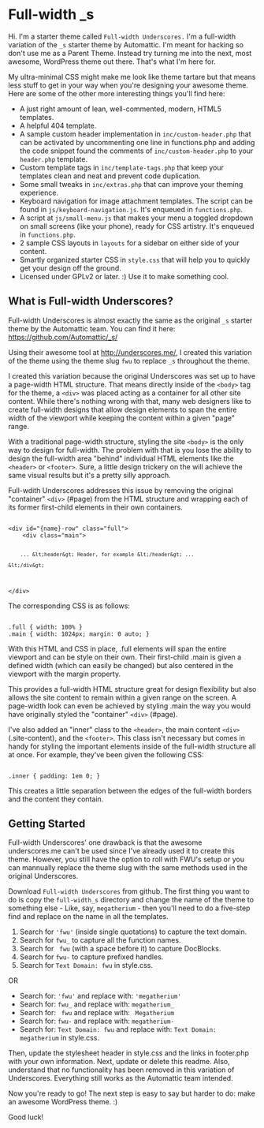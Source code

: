 Full-width _s
===

Hi. I'm a starter theme called `Full-width Underscores.` I'm a full-width variation of the `_s` starter theme by Automattic. I'm meant for hacking so don't use me as a Parent Theme. Instead try turning me into the next, most awesome, WordPress theme out there. That's what I'm here for.

My ultra-minimal CSS might make me look like theme tartare but that means less stuff to get in your way when you're designing your awesome theme. Here are some of the other more interesting things you'll find here:

* A just right amount of lean, well-commented, modern, HTML5 templates.
* A helpful 404 template.
* A sample custom header implementation in `inc/custom-header.php` that can be activated by uncommenting one line in functions.php and adding the code snippet found the comments of `inc/custom-header.php` to your `header.php` template.
* Custom template tags in `inc/template-tags.php` that keep your templates clean and neat and prevent code duplication.
* Some small tweaks in `inc/extras.php` that can improve your theming experience.
* Keyboard navigation for image attachment templates. The script can be found in `js/keyboard-navigation.js`. It's enqueued in `functions.php`.
* A script at `js/small-menu.js` that makes your menu a toggled dropdown on small screens (like your phone), ready for CSS artistry. It's enqueued in `functions.php`.
* 2 sample CSS layouts in `layouts` for a sidebar on either side of your content.
* Smartly organized starter CSS in `style.css` that will help you to quickly get your design off the ground.
* Licensed under GPLv2 or later. :) Use it to make something cool.

What is Full-width Underscores?
---------------

Full-width Underscores is almost exactly the same as the original `_s` starter theme by the Automattic team. You can find it here: https://github.com/Automattic/_s/

Using their awesome tool at http://underscores.me/, I created this variation of the theme using the theme slug `fwu` to replace `_s` throughout the theme.

I created this variation because the original Underscores was set up to have a page-width HTML structure. That means directly inside of the <code>&lt;body&gt;</code> tag for the theme, a <code>&lt;div&gt;</code> was placed acting as a container for all other site content. While there's nothing wrong with that, many web designers like to create full-width designs that allow design elements to span the entire width of the viewport while keeping the content within a given "page" range.

With a traditional page-width structure, styling the site <code>&lt;body&gt;</code> is the only way to design for full-width. The problem with that is you lose the ability to design the full-width area "behind" individual HTML elements like the <code>&lt;header&gt;</code> or <code>&lt;footer&gt;</code>. Sure, a little design trickery on the <body> will achieve the same visual results but it's a pretty silly approach.

Full-wdith Underscores addresses this issue by removing the original "container" <code>&lt;div&gt;</code> (#page) from the HTML structure and wrapping each of its former first-child elements in their own containers.

<code>
&lt;div id="{name}-row" class="full"&gt;
	&lt;div class="main"&gt;
		
		... &lt;header&gt; Header, for example &lt;/header&gt; ...
		
	&lt;/div&gt;
&lt;/div&gt;
</code>

The corresponding CSS is as follows:

<code>
.full { width: 100% }
.main { width: 1024px; margin: 0 auto; }
</code>

With this HTML and CSS in place, .full elements will span the entire viewport and can be style on their own. Their first-child .main is given a defined width (which can easily be changed) but also centered in the viewport with the margin property. 

This provides a full-width HTML structure great for design flexibility but also allows the site content to remain within a given range on the screen. A page-width look can even be achieved by styling .main the way you would have originally styled the "container" <code>&lt;div&gt;</code> (#page).

I've also added an "inner" class to the <code>&lt;header&gt;</code>, the main content <code>&lt;div&gt;</code> (.site-content), and the <code>&lt;footer&gt;</code>. This class isn't necessary but comes in handy for styling the important elements inside of the full-width structure all at once. For example, they've been given the following CSS:

<code>
.inner { padding: 1em 0; }
</code>

This creates a little separation between the edges of the full-width borders and the content they contain.

Getting Started
---------------

Full-width Underscores' one drawback is that the awesome underscores.me can't be used since I've already used it to create this theme. However, you still have the option to roll with FWU's setup or you can mannually replace the theme slug with the same methods used in the original Underscores.

Download `Full-width Underscores` from github. The first thing you want to do is copy the `full-width_s` directory and change the name of the theme to something else - Like, say, `megatherium` - then you'll need to do a five-step find and replace on the name in all the templates.

1. Search for `'fwu'` (inside single quotations) to capture the text domain.
2. Search for `fwu_` to capture all the function names.
3. Search for <code>&nbsp;fwu</code> (with a space before it) to capture DocBlocks.
4. Search for `fwu-` to capture prefixed handles.
5. Search for `Text Domain: fwu` in style.css.

OR

* Search for: `'fwu'` and replace with: `'megatherium'`
* Search for: `fwu_` and replace with: `megatherium_`
* Search for: <code>&nbsp;fwu</code> and replace with: <code>&nbsp;Megatherium</code>
* Search for: `fwu-` and replace with: `megatherium-`
* Search for: `Text Domain: fwu` and replace with: `Text Domain: megatherium` in style.css.

Then, update the stylesheet header in style.css and the links in footer.php with your own information. Next, update or delete this readme. Also, understand that no functionality has been removed in this variation of Underscores. Everything still works as the Automattic team intended.

Now you're ready to go! The next step is easy to say but harder to do: make an awesome WordPress theme. :)

Good luck!
